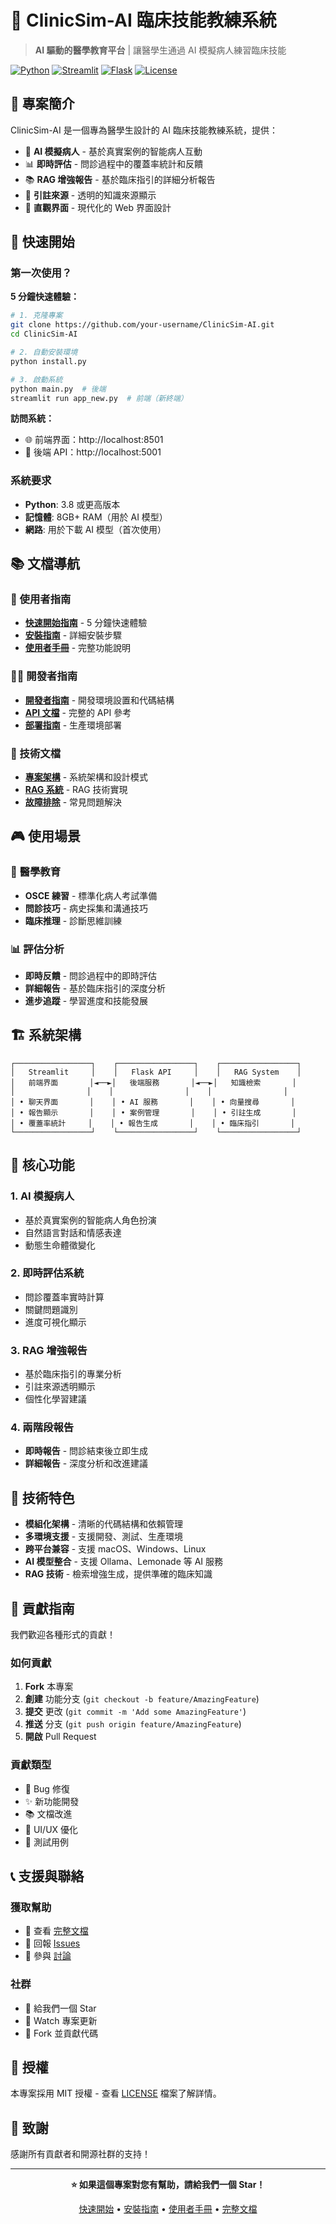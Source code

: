 # 🏥 ClinicSim-AI 臨床技能教練系統

> **AI 驅動的醫學教育平台** | 讓醫學生通過 AI 模擬病人練習臨床技能

[![Python](https://img.shields.io/badge/Python-3.8+-blue.svg)](https://python.org)
[![Streamlit](https://img.shields.io/badge/Streamlit-1.49+-red.svg)](https://streamlit.io)
[![Flask](https://img.shields.io/badge/Flask-3.1+-green.svg)](https://flask.palletsprojects.com)
[![License](https://img.shields.io/badge/License-MIT-yellow.svg)](LICENSE)

## 🎯 專案簡介

ClinicSim-AI 是一個專為醫學生設計的 AI 臨床技能教練系統，提供：

- 🤖 **AI 模擬病人** - 基於真實案例的智能病人互動
- 📊 **即時評估** - 問診過程中的覆蓋率統計和反饋
- 📚 **RAG 增強報告** - 基於臨床指引的詳細分析報告
- 📝 **引註來源** - 透明的知識來源顯示
- 🎨 **直觀界面** - 現代化的 Web 界面設計

## 🚀 快速開始

### 第一次使用？

**5 分鐘快速體驗：**

```bash
# 1. 克隆專案
git clone https://github.com/your-username/ClinicSim-AI.git
cd ClinicSim-AI

# 2. 自動安裝環境
python install.py

# 3. 啟動系統
python main.py  # 後端
streamlit run app_new.py  # 前端（新終端）
```

**訪問系統：**
- 🌐 前端界面：http://localhost:8501
- 🔧 後端 API：http://localhost:5001

### 系統要求

- **Python**: 3.8 或更高版本
- **記憶體**: 8GB+ RAM（用於 AI 模型）
- **網路**: 用於下載 AI 模型（首次使用）

## 📚 文檔導航

### 👥 使用者指南
- **[快速開始指南](docs/quick-start.md)** - 5 分鐘快速體驗
- **[安裝指南](docs/installation.md)** - 詳細安裝步驟
- **[使用者手冊](docs/user-manual.md)** - 完整功能說明

### 👨‍💻 開發者指南
- **[開發者指南](docs/developer-guide.md)** - 開發環境設置和代碼結構
- **[API 文檔](docs/api-documentation.md)** - 完整的 API 參考
- **[部署指南](docs/deployment.md)** - 生產環境部署

### 🔧 技術文檔
- **[專案架構](docs/architecture.md)** - 系統架構和設計模式
- **[RAG 系統](docs/rag-system.md)** - RAG 技術實現
- **[故障排除](docs/troubleshooting.md)** - 常見問題解決

## 🎮 使用場景

### 🏥 醫學教育
- **OSCE 練習** - 標準化病人考試準備
- **問診技巧** - 病史採集和溝通技巧
- **臨床推理** - 診斷思維訓練

### 📊 評估分析
- **即時反饋** - 問診過程中的即時評估
- **詳細報告** - 基於臨床指引的深度分析
- **進步追蹤** - 學習進度和技能發展

## 🏗️ 系統架構

```
┌─────────────────┐    ┌─────────────────┐    ┌─────────────────┐
│   Streamlit     │    │   Flask API     │    │   RAG System    │
│   前端界面       │◄──►│   後端服務       │◄──►│   知識檢索       │
│                │    │                │    │                │
│ • 聊天界面       │    │ • AI 服務       │    │ • 向量搜尋       │
│ • 報告顯示       │    │ • 案例管理       │    │ • 引註生成       │
│ • 覆蓋率統計     │    │ • 報告生成       │    │ • 臨床指引       │
└─────────────────┘    └─────────────────┘    └─────────────────┘
```

## 🌟 核心功能

### 1. AI 模擬病人
- 基於真實案例的智能病人角色扮演
- 自然語言對話和情感表達
- 動態生命體徵變化

### 2. 即時評估系統
- 問診覆蓋率實時計算
- 關鍵問題識別
- 進度可視化顯示

### 3. RAG 增強報告
- 基於臨床指引的專業分析
- 引註來源透明顯示
- 個性化學習建議

### 4. 兩階段報告
- **即時報告** - 問診結束後立即生成
- **詳細報告** - 深度分析和改進建議

## 🔧 技術特色

- **模組化架構** - 清晰的代碼結構和依賴管理
- **多環境支援** - 支援開發、測試、生產環境
- **跨平台兼容** - 支援 macOS、Windows、Linux
- **AI 模型整合** - 支援 Ollama、Lemonade 等 AI 服務
- **RAG 技術** - 檢索增強生成，提供準確的臨床知識

## 🤝 貢獻指南

我們歡迎各種形式的貢獻！

### 如何貢獻
1. **Fork** 本專案
2. **創建** 功能分支 (`git checkout -b feature/AmazingFeature`)
3. **提交** 更改 (`git commit -m 'Add some AmazingFeature'`)
4. **推送** 分支 (`git push origin feature/AmazingFeature`)
5. **開啟** Pull Request

### 貢獻類型
- 🐛 Bug 修復
- ✨ 新功能開發
- 📚 文檔改進
- 🎨 UI/UX 優化
- 🧪 測試用例

## 📞 支援與聯絡

### 獲取幫助
- 📖 查看 [完整文檔](docs/README.md)
- 🐛 回報 [Issues](https://github.com/your-username/ClinicSim-AI/issues)
- 💬 參與 [討論](https://github.com/your-username/ClinicSim-AI/discussions)

### 社群
- 🌟 給我們一個 Star
- 👀 Watch 專案更新
- 🍴 Fork 並貢獻代碼

## 📄 授權

本專案採用 MIT 授權 - 查看 [LICENSE](LICENSE) 檔案了解詳情。

## 🙏 致謝

感謝所有貢獻者和開源社群的支持！

---

<div align="center">

**⭐ 如果這個專案對您有幫助，請給我們一個 Star！**

[快速開始](docs/quick-start.md) • [安裝指南](docs/installation.md) • [使用者手冊](docs/user-manual.md) • [完整文檔](docs/README.md)

</div>
